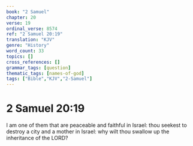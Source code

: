 ```yaml
---
book: "2 Samuel"
chapter: 20
verse: 19
ordinal_verse: 8574
ref: "2 Samuel 20:19"
translation: "KJV"
genre: "History"
word_count: 33
topics: []
cross_references: []
grammar_tags: [question]
thematic_tags: [names-of-god]
tags: ["Bible","KJV","2-Samuel"]
---
```


# 2 Samuel 20:19

I am one of them that are peaceable and faithful in Israel: thou seekest to destroy a city and a mother in Israel: why wilt thou swallow up the inheritance of the LORD?
